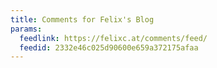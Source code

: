 ```yaml
---
title: Comments for Felix's Blog
params:
  feedlink: https://felixc.at/comments/feed/
  feedid: 2332e46c025d90600e659a372175afaa
---
```

